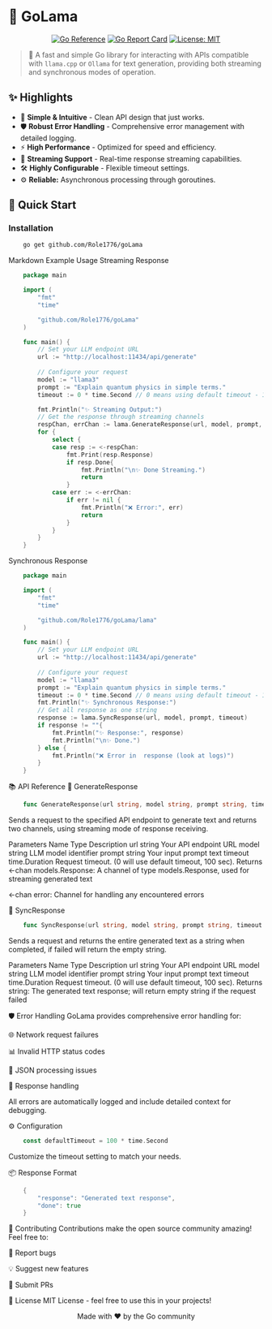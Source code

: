 # 🦙 GoLama

<div align="center">

[![Go Reference](https://pkg.go.dev/badge/github.com/Role1776/goLama/lama.svg)](https://pkg.go.dev/github.com/Role1776/goLama/lama)
[![Go Report Card](https://goreportcard.com/badge/github.com/Role1776/goLama)](https://goreportcard.com/report/github.com/Role1776/goLama)
[![License: MIT](https://img.shields.io/badge/License-MIT-yellow.svg)](https://opensource.org/licenses/MIT)

</div>

> 🚀 A fast and simple Go library for interacting with APIs compatible with `llama.cpp` or `Ollama` for text generation, providing both streaming and synchronous modes of operation.

## ✨ Highlights

*   🎯 **Simple & Intuitive** - Clean API design that just works.
*   🛡️ **Robust Error Handling** - Comprehensive error management with detailed logging.
*   ⚡ **High Performance** - Optimized for speed and efficiency.
*  🔄  **Streaming Support** - Real-time response streaming capabilities.
*   🛠️ **Highly Configurable** - Flexible timeout settings.
* ⚙️ **Reliable:** Asynchronous processing through goroutines.


## 🚀 Quick Start

### Installation
```bash 
    go get github.com/Role1776/goLama
```

Markdown
Example Usage
Streaming Response

```go    
    package main

    import (
	    "fmt"
	    "time"

	    "github.com/Role1776/goLama"
    )

    func main() {
        // Set your LLM endpoint URL
        url := "http://localhost:11434/api/generate"
    
        // Configure your request
        model := "llama3"
        prompt := "Explain quantum physics in simple terms."
	    timeout := 0 * time.Second // 0 means using default timeout - 100 seconds

        fmt.Println("✨ Streaming Output:")
        // Get the response through streaming channels
        respChan, errChan := lama.GenerateResponse(url, model, prompt, timeout)
	    for {
		    select {
		    case resp := <-respChan:
                fmt.Print(resp.Response)
                if resp.Done{
                    fmt.Println("\n✨ Done Streaming.")
				    return
                }
		    case err := <-errChan:
			    if err != nil {
				    fmt.Println("❌ Error:", err)
				    return
			    }
		    }
	    }
    }
```
Synchronous Response
```go  
    package main

    import (
	    "fmt"
	    "time"

	    "github.com/Role1776/goLama/lama"
    )

    func main() {
        // Set your LLM endpoint URL
        url := "http://localhost:11434/api/generate"
    
        // Configure your request
        model := "llama3"
        prompt := "Explain quantum physics in simple terms."
	    timeout := 0 * time.Second // 0 means using default timeout - 100 seconds
        fmt.Println("✨ Synchronous Response:")
	    // Get all response as one string
        response := lama.SyncResponse(url, model, prompt, timeout)
	    if response != ""{
		    fmt.Println("✨ Response:", response)
		    fmt.Println("\n✨ Done.")
	    } else {
		    fmt.Println("❌ Error in  response (look at logs)")
	    }
    }
``` 
📚 API Reference
🔧 GenerateResponse
```go 
    func GenerateResponse(url string, model string, prompt string, timeout time.Duration) (<-chan models.Response, <-chan error)
``` 
Sends a request to the specified API endpoint to generate text and returns two channels, using streaming mode of response receiving.

Parameters
Name	Type	Description
url	string	Your API endpoint URL
model	string	LLM model identifier
prompt	string	Your input prompt text
timeout	time.Duration	Request timeout. (0 will use default timeout, 100 sec).
Returns
<-chan models.Response: A channel of type models.Response, used for streaming generated text

<-chan error: Channel for handling any encountered errors

🔧 SyncResponse
```go 
    func SyncResponse(url string, model string, prompt string, timeout time.Duration) string
``` 
Sends a request and returns the entire generated text as a string when completed, if failed will return the empty string.

Parameters
Name	Type	Description
url	string	Your API endpoint URL
model	string	LLM model identifier
prompt	string	Your input prompt text
timeout	time.Duration	Request timeout. (0 will use default timeout, 100 sec).
Returns
string: The generated text response; will return empty string if the request failed

🛡️ Error Handling
GoLama provides comprehensive error handling for:

🌐 Network request failures

📊 Invalid HTTP status codes

🔄 JSON processing issues

📝 Response handling

All errors are automatically logged and include detailed context for debugging.

⚙️ Configuration
```go 
    const defaultTimeout = 100 * time.Second
``` 
Customize the timeout setting to match your needs.

📦 Response Format
```go 
    {
        "response": "Generated text response",
        "done": true
    }
``` 

🤝 Contributing
Contributions make the open source community amazing! Feel free to:

🐛 Report bugs

💡 Suggest new features

🔧 Submit PRs

📄 License
MIT License - feel free to use this in your projects!

<div align="center">
Made with ❤️ by the Go community
</div>

